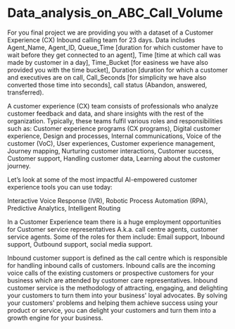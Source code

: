# Data_analysis_on_ABC_Call_Volume
For you final project we are providing you with a dataset of a Customer Experience (CX) Inbound calling team for 23 days. Data includes Agent_Name, Agent_ID, Queue_Time [duration for which customer have to wait before they get connected to an agent], Time [time at which call was made by customer in a day], Time_Bucket [for easiness we have also provided you with the time bucket], Duration [duration for which a customer and executives are on call, Call_Seconds [for simplicity we have also converted those time into seconds], call status (Abandon, answered, transferred).

A customer experience (CX) team consists of professionals who analyze customer feedback and data, and share insights with the rest of the organization. Typically, these teams fulfil various roles and responsibilities such as: Customer experience programs (CX programs), Digital customer experience, Design and processes, Internal communications, Voice of the customer (VoC), User experiences, Customer experience management, Journey mapping, Nurturing customer interactions, Customer success, Customer support, Handling customer data, Learning about the customer journey.

Let’s look at some of the most impactful AI-empowered customer experience tools you can use today:

Interactive Voice Response (IVR), Robotic Process Automation (RPA), Predictive Analytics, Intelligent Routing

In a Customer Experience team there is a huge employment opportunities for Customer service representatives A.k.a. call centre agents, customer service agents. Some of the roles for them include: Email support, Inbound support, Outbound support, social media support.

Inbound customer support is defined as the call centre which is responsible for handling inbound calls of customers. Inbound calls are the incoming voice calls of the existing customers or prospective customers for your business which are attended by customer care representatives. Inbound customer service is the methodology of attracting, engaging, and delighting your customers to turn them into your business' loyal advocates. By solving your customers' problems and helping them achieve success using your product or service, you can delight your customers and turn them into a growth engine for your business.

